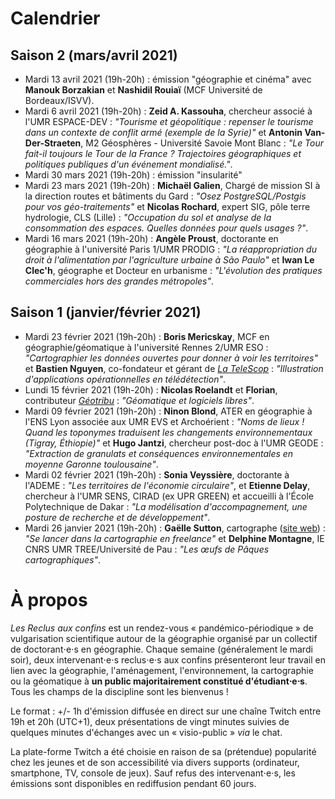 # Calendrier

## Saison 2 (mars/avril 2021)

- Mardi 13 avril 2021 (19h-20h) : émission "géographie et cinéma" avec **Manouk Borzakian** et **Nashidil Rouiaï** (MCF Université de Bordeaux/ISVV).
- Mardi 6 avril 2021 (19h-20h) : **Zeid A. Kassouha**, chercheur associé à l'UMR ESPACE-DEV : *"Tourisme et géopolitique : repenser le tourisme dans un contexte de conflit armé (exemple de la Syrie)"* et **Antonin Van-Der-Straeten**, M2 Géosphères - Université Savoie Mont Blanc : *"Le Tour fait-il toujours le Tour de la France ? Trajectoires géographiques et politiques publiques d'un événement mondialisé."*.
- Mardi 30 mars 2021 (19h-20h) : émission "insularité"
- Mardi 23 mars 2021 (19h-20h) : **Michaël Galien**, Chargé de mission SI à la direction routes et bâtiments du Gard : *"Osez PostgreSQL/Postgis pour vos géo-traitements"* et **Nicolas Rochard**, expert SIG, pôle terre hydrologie, CLS (Lille) : *"Occupation du sol et analyse de la consommation des espaces. Quelles données pour quels usages ?"*.
- Mardi 16 mars 2021 (19h-20h) : **Angèle Proust**, doctorante en géographie à l'université Paris 1/UMR PRODIG : *"La réappropriation du droit à l'alimentation par l'agriculture urbaine à São Paulo"* et **Iwan Le Clec'h**, géographe et Docteur en urbanisme : *"L'évolution des pratiques commerciales hors des grandes métropoles"*.

## Saison 1 (janvier/février 2021)

- Mardi 23 février 2021 (19h-20h) : **Boris Mericskay**, MCF en géographie/géomatique à l'université Rennes 2/UMR ESO : *"Cartographier les données ouvertes pour donner à voir les territoires"* et **Bastien Nguyen**, co-fondateur et gérant de [*La TeleScop*](https://www.latelescop.fr/) : *"Illustration d'applications opérationnelles en télédétection"*.
- Lundi 15 février 2021 (19h-20h) : **Nicolas Roelandt** et **Florian**, contributeur [*Géotribu*](https://static.geotribu.fr/) : *"Géomatique et logiciels libres"*.
- Mardi 09 février 2021 (19h-20h) : **Ninon Blond**, ATER en géographie à l'ENS Lyon associée aux UMR EVS et Archoérient : *"Noms de lieux ! Quand les toponymes traduisent les changements environnementaux (Tigray, Éthiopie)"* et **Hugo Jantzi**, chercheur post-doc à l'UMR GEODE : *"Extraction de granulats et conséquences environnementales en moyenne Garonne toulousaine"*.
- Mardi 02 février 2021 (19h-20h) : **Sonia Veyssière**, doctorante à l'ADEME : *"Les territoires de l'économie circulaire"*, et **Etienne Delay**, chercheur à l'UMR SENS, CIRAD (ex UPR GREEN) et accueilli à l'École Polytechnique de Dakar : *"La modélisation d'accompagnement, une posture de recherche et de développement"*.
- Mardi 26 janvier 2021 (19h-20h) : **Gaëlle Sutton**, cartographe ([site web](https://gaellesutton.fr/)) : *"Se lancer dans la cartographie en freelance"* et **Delphine Montagne**, IE CNRS UMR TREE/Université de Pau : *"Les œufs de Pâques cartographiques"*.

# À propos

*Les Reclus aux confins* est un rendez-vous « pandémico-périodique » de vulgarisation scientifique autour de la géographie organisé par un collectif de doctorant⋅e⋅s en géographie. Chaque semaine (généralement le mardi soir), deux intervenant⋅e⋅s reclus⋅e⋅s aux confins présenteront leur travail en lien avec la géographie, l'aménagement, l'environnement, la cartographie ou la géomatique à **un public majoritairement constitué d'étudiant⋅e⋅s**. Tous les champs de la discipline sont les bienvenus !

Le format : +/- 1h d'émission diffusée en direct sur une chaîne Twitch entre 19h et 20h (UTC+1), deux présentations de vingt minutes suivies de quelques minutes d'échanges avec un « visio-public » *via* le chat. 

La plate-forme Twitch a été choisie en raison de sa (prétendue) popularité chez les jeunes et de son accessibilité via divers supports (ordinateur, smartphone, TV, console de jeux). Sauf refus des intervenant⋅e⋅s, les émissions sont disponibles en rediffusion pendant 60 jours.
